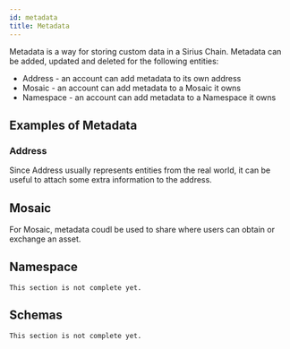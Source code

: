 ```yaml
---
id: metadata
title: Metadata
---
```


Metadata is a way for storing custom data in a Sirius Chain.
Metadata can be added, updated and deleted for the following entities:

- Address - an account can add metadata to its own address
- Mosaic - an account can add metadata to a Mosaic it owns
- Namespace - an account can add metadata to a Namespace it owns

## Examples of Metadata

### Address

Since Address usually represents entities from the real world,
it can be useful to attach some extra information to the address. 

## Mosaic

For Mosaic, metadata coudl be used to share where users can obtain or exchange an asset.

## Namespace

`This section is not complete yet.`

## Schemas

`This section is not complete yet.`

